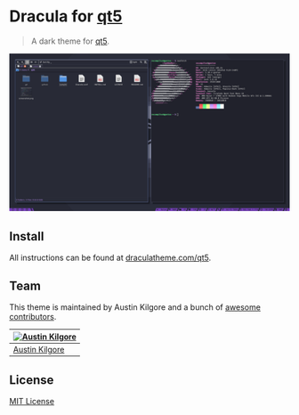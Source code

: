 # Dracula for [qt5](https://draculatheme.com/qt5)

> A dark theme for [qt5](https://draculatheme.com/qt5).

![Screenshot](./qt5.png)

## Install

All instructions can be found at [draculatheme.com/qt5](https://draculatheme.com/qt5).

## Team

This theme is maintained by Austin Kilgore and a bunch of [awesome contributors](https://github.com/dracula/template/graphs/contributors).

[![Austin Kilgore](https://github.com/TechieAndroid.png?size=100)](https://github.com/TechieAndroid) |
--- |
[Austin Kilgore](https://github.com/TechieAndroid) |

## License

[MIT License](./LICENSE)
